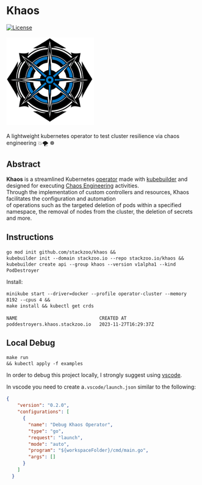 # Khaos
[![License](https://img.shields.io/badge/License-Apache_2.0-blue.svg)](https://opensource.org/licenses/Apache-2.0)  
<br/>
<img src="docs/images/klogo.png" alt="logo" width="230" height="230">  
<br/>
A lightweight kubernetes operator to test cluster resilience via chaos engineering 💥🌪 ☸️  

## Abstract
**Khaos** is a streamlined Kubernetes [operator](https://kubernetes.io/docs/concepts/extend-kubernetes/operator/) made with [kubebuilder](https://github.com/kubernetes-sigs/kubebuilder) and designed for executing [Chaos Engineering](https://en.wikipedia.org/wiki/Chaos_engineering) activities.  
Through the implementation of custom controllers and resources, Khaos facilitates the configuration and automation  
of operations such as the targeted deletion of pods within a specified namespace, the removal of nodes from the cluster, the deletion of secrets and more.  

## Instructions
```console
go mod init github.com/stackzoo/khaos && 
kubebuilder init --domain stackzoo.io --repo stackzoo.io/khaos &&
kubebuilder create api --group khaos --version v1alpha1 --kind PodDestroyer
```   

Install:
```console
minikube start --driver=docker --profile operator-cluster --memory 8192 --cpus 4 && 
make install && kubectl get crds

NAME                              CREATED AT
poddestroyers.khaos.stackzoo.io   2023-11-27T16:29:37Z
```  

## Local Debug
  
```console
make run
&& kubectl apply -f examples
```  

In order to debug this project locally, I strongly suggest using [vscode](https://code.visualstudio.com/).  

In vscode you need to create a`.vscode/launch.json` similar to the following:  
```json
{
    "version": "0.2.0",
    "configurations": [
      {
        "name": "Debug Khaos Operator",
        "type": "go",
        "request": "launch",
        "mode": "auto",
        "program": "${workspaceFolder}/cmd/main.go",
        "args": []
      }
    ]
  }
```   




